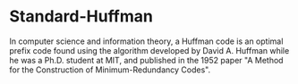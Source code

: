 Standard-Huffman
================

In computer science and information theory, a Huffman code is an optimal prefix code found using the algorithm developed by David A. Huffman while he was a Ph.D. student at MIT, and published in the 1952 paper "A Method for the Construction of Minimum-Redundancy Codes".
